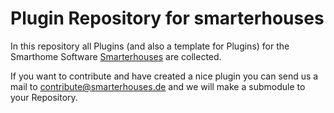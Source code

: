 # Plugin Repository for smarterhouses

In this repository all Plugins (and also a template for Plugins) for the Smarthome Software 
[Smarterhouses](http://www.smarterhouses.de) are collected.

If you want to contribute and have created a nice plugin you can send us a mail to
[contribute@smarterhouses.de](mailto:contribute@smarterhouses.de) and we will make
a submodule to your Repository. 

